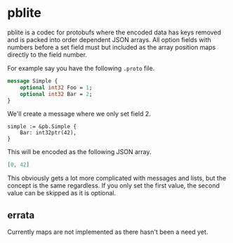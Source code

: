 # pblite

pblite is a codec for protobufs where the encoded data has keys removed and is
packed into order dependent JSON arrays. All option fields with numbers before
a set field must but included as the array position maps directly to the field
number.

For example say you have the following `.proto` file.

```protobuf
message Simple {
	optional int32 Foo = 1;
	optional int32 Bar = 2;
}
```

We'll create a message where we only set field 2.

```golang
simple := &pb.Simple {
	Bar: int32ptr(42),
}
```

This will be encoded as the following JSON array.

```json
[0, 42]
```

This obviously gets a lot more complicated with messages and lists, but the
concept is the same regardless. If you only set the first value, the second
value can be skipped as it is optional.

## errata

Currently maps are not implemented as there hasn't been a need yet.
